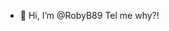 - 👋 Hi, I’m @RobyB89
Tel me why?!

<!---
RobyB89/RobyB89 is a ✨ special ✨ repository because its `README.md` (this file) appears on your GitHub profile.
You can click the Preview link to take a look at your changes.
--->

